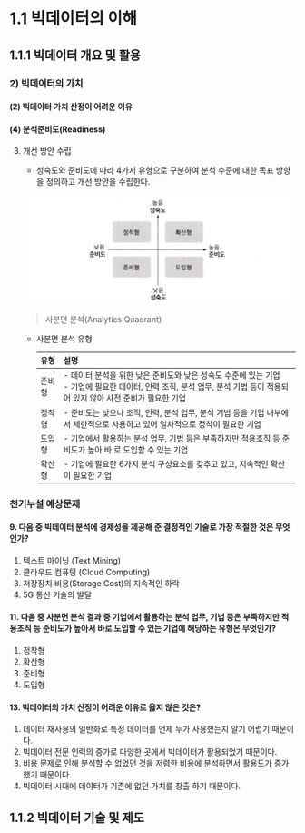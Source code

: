 # 1.1 빅데이터의 이해

## 1.1.1 빅데이터 개요 및 활용

### 2) 빅데이터의 가치

#### (2) 빅데이터 가치 산정이 어려운 이유





#### (4) 분석준비도(Readiness)

3. 개선 방안 수립

   * 성숙도와 준비도에 따라 4가지 유형으로 구분하여 분석 수준에 대한 목표 방향을 정의하고 개선 방안을 수립한다.

   ![](./image/사분면분석.png)

   > 사분면 분석(Analytics Quadrant)

   * 사분면 분석 유형

       | 유형   | 설명                                                         |
       | ------ | ------------------------------------------------------------ |
       | 준비형 | - 데이터 분석을 위한 낮은 준비도와 낮은 성숙도 수준에 있는 기업<br />- 기업에 필요한 데이터, 인력 조직, 분석 업무, 분석 기법 등이 적용되어 있지 않아 사전 준비가 필요한 기업 |
       | 정착형 | - 준비도는 낮으나 조직, 인력, 분석 업무, 분석 기법 등을 기업 내부에서 제한적으로 사용하고 있어 일차적으로 정착이 필요한 기업 |
       | 도입형 | - 기업에서 활용하는 분석 업무, 기법 등은 부족하지만 적용조직 등 준비도가 높아 바 로 도입할 수 있는 기업 |
       | 확산형 | - 기업에 필요한 6가지 분석 구성요소를 갖추고 있고, 지속적인 확산이 필요한 기업 |

   

### 천기누설 예상문제

#### 9. 다음 중 빅데이터 분석에 경제성을 제공해 준 결정적인 기술로 가장 적절한 것은 무엇인가?

1. 텍스트 마이닝 (Text Mining) 
2. 클라우드 컴퓨팅 (Cloud Computing) 
3. 저장장치 비용(Storage Cost)의 지속적인 하락 
4. 5G 통신 기술의 발달

#### 11. 다음 중 사분면 분석 결과 중 기업에서 활용하는 분석 업무, 기법 등은 부족하지만 적용조직 등 준비도가 높아서 바로 도입할 수 있는 기업에 해당하는 유형은 무엇인가?

1. 정착형
2. 확산형
3. 준비형
4. 도입형

#### 13. 빅데이터의 가치 산정이 어려운 이유로 옳지 않은 것은?

1. 데이터 재사용의 일반화로 특정 데이터를 언제 누가 사용했는지 알기 어렵기 때문이다. 
2. 빅데이터 전문 인력의 증가로 다양한 곳에서 빅데이터가 활용되었기 때문이다. 
3. 비용 문제로 인해 분석할 수 없었던 것을 저렴한 비용에 분석하면서 활용도가 증가했기 때문이다. 
4. 빅데이터 시대에 데이터가 기존에 없던 가치를 창출 하기 때문이다.



## 1.1.2 빅데이터 기술 및 제도